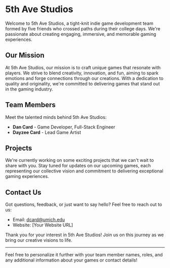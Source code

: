 # 5th Ave Studios

Welcome to 5th Ave Studios, a tight-knit indie game development team formed by five friends who crossed paths during their college days. We're passionate about creating engaging, immersive, and memorable gaming experiences.

## Our Mission

At 5th Ave Studios, our mission is to craft unique games that resonate with players. We strive to blend creativity, innovation, and fun, aiming to spark emotions and forge connections through our creations. With a dedication to quality and originality, we're committed to delivering games that stand out in the gaming industry.

## Team Members

Meet the talented minds behind 5th Ave Studios:

- **Dan Card** - Game Developer, Full-Stack Engineer
- **Dayzee Card** - Lead Game Artist

## Projects

We're currently working on some exciting projects that we can't wait to share with you. Stay tuned for updates on our upcoming games, each representing our collective vision and commitment to delivering exceptional gaming experiences.

## Contact Us

Got questions, feedback, or just want to say hello? Feel free to reach out to us:

- Email: dcard@umich.edu
- Website: [Your Website URL]

Thank you for your interest in 5th Ave Studios! Join us on this journey as we bring our creative visions to life.

---

Feel free to personalize it further with your team member names, roles, and any additional information about your games or contact details!